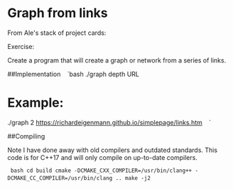 # Graph from links

From Ale's stack of project cards:

Exercise:

Create a program that will create a graph or network from a series of links.

##Implementation
` ` `bash
./graph depth URL

# Example:
./graph 2 https://richardeigenmann.github.io/simplepage/links.htm
` ` `

##Compiling

Note I have done away with old compilers and outdated standards. This
code is for C++17 and will only compile on up-to-date compilers.

` ` `bash
cd build
cmake -DCMAKE_CXX_COMPILER=/usr/bin/clang++ -DCMAKE_CC_COMPILER=/usr/bin/clang ..
make -j2
` ` `
